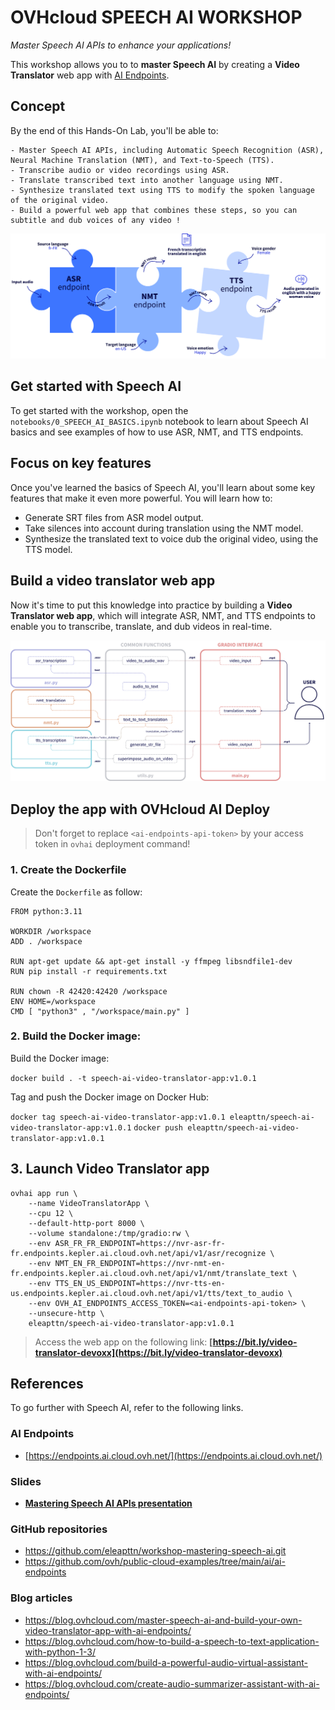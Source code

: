 # OVHcloud SPEECH AI WORKSHOP

*Master Speech AI APIs to enhance your applications!*

This workshop allows you to to **master Speech AI** by creating a **Video Translator** web app with [AI Endpoints](https://endpoints.ai.cloud.ovh.net/).

## Concept

By the end of this Hands-On Lab, you'll be able to:

    - Master Speech AI APIs, including Automatic Speech Recognition (ASR), Neural Machine Translation (NMT), and Text-to-Speech (TTS).
    - Transcribe audio or video recordings using ASR.
    - Translate transcribed text into another language using NMT.
    - Synthesize translated text using TTS to modify the spoken language of the original video.
    - Build a powerful web app that combines these steps, so you can subtitle and dub voices of any video !

![image](notebooks/images/speech-ai-puzzle.png)

## Get started with Speech AI

To get started with the workshop, open the `notebooks/0_SPEECH_AI_BASICS.ipynb` notebook to learn about Speech AI basics and see examples of how to use ASR, NMT, and TTS endpoints.

## Focus on key features

Once you've learned the basics of Speech AI, you'll learn about some key features that make it even more powerful. You will learn how to:

- Generate SRT files from ASR model output.
- Take silences into account during translation using the NMT model.
- Synthesize the translated text to voice dub the original video, using the TTS model.

## Build a video translator web app

Now it's time to put this knowledge into practice by building a **Video Translator web app**, which will integrate ASR, NMT, and TTS endpoints to enable you to transcribe, translate, and dub videos in real-time.

![image](notebooks/images/translator-web-app-archi.png)

## Deploy the app with OVHcloud AI Deploy

> Don't forget to replace `<ai-endpoints-api-token>` by your access token in `ovhai` deployment command!

### 1. Create the Dockerfile

Create the `Dockerfile` as follow:

```
FROM python:3.11

WORKDIR /workspace
ADD . /workspace

RUN apt-get update && apt-get install -y ffmpeg libsndfile1-dev
RUN pip install -r requirements.txt

RUN chown -R 42420:42420 /workspace
ENV HOME=/workspace
CMD [ "python3" , "/workspace/main.py" ]
```

### 2. Build the Docker image:

Build the Docker image:

`docker build . -t speech-ai-video-translator-app:v1.0.1`

Tag and push the Docker image on Docker Hub:

`docker tag speech-ai-video-translator-app:v1.0.1 eleapttn/speech-ai-video-translator-app:v1.0.1`
`docker push eleapttn/speech-ai-video-translator-app:v1.0.1`

## 3. Launch Video Translator app

```
ovhai app run \                                    
    --name VideoTranslatorApp \
    --cpu 12 \
    --default-http-port 8000 \
    --volume standalone:/tmp/gradio:rw \
    --env ASR_FR_FR_ENDPOINT=https://nvr-asr-fr-fr.endpoints.kepler.ai.cloud.ovh.net/api/v1/asr/recognize \
    --env NMT_EN_FR_ENDPOINT=https://nvr-nmt-en-fr.endpoints.kepler.ai.cloud.ovh.net/api/v1/nmt/translate_text \
    --env TTS_EN_US_ENDPOINT=https://nvr-tts-en-us.endpoints.kepler.ai.cloud.ovh.net/api/v1/tts/text_to_audio \
    --env OVH_AI_ENDPOINTS_ACCESS_TOKEN=<ai-endpoints-api-token> \
    --unsecure-http \
    eleapttn/speech-ai-video-translator-app:v1.0.1
```

> Access the web app on the following link: **[https://bit.ly/video-translator-devoxx](https://bit.ly/video-translator-devoxx)**

## References

To go further with Speech AI, refer to the following links.

### AI Endpoints

- [https://endpoints.ai.cloud.ovh.net/](https://endpoints.ai.cloud.ovh.net/)

### Slides

- **[Mastering Speech AI APIs presentation](https://www.canva.com/design/DAGQoCH-u9A/48MFjrelitPQGktd3avn-w/view?utm_content=DAGQoCH-u9A&utm_campaign=designshare&utm_medium=link&utm_source=editor)**

### GitHub repositories

- https://github.com/eleapttn/workshop-mastering-speech-ai.git
- https://github.com/ovh/public-cloud-examples/tree/main/ai/ai-endpoints

### Blog articles

- https://blog.ovhcloud.com/master-speech-ai-and-build-your-own-video-translator-app-with-ai-endpoints/
- https://blog.ovhcloud.com/how-to-build-a-speech-to-text-application-with-python-1-3/
- https://blog.ovhcloud.com/build-a-powerful-audio-virtual-assistant-with-ai-endpoints/
- https://blog.ovhcloud.com/create-audio-summarizer-assistant-with-ai-endpoints/

